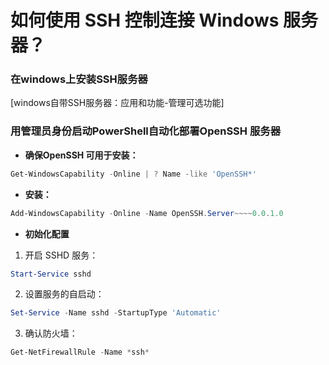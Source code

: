 # 如何使用 SSH 控制连接 Windows 服务器？

### 在windows上安装SSH服务器
[windows自带SSH服务器：应用和功能-管理可选功能] 

### 用管理员身份启动PowerShell自动化部署OpenSSH 服务器

* **确保OpenSSH 可用于安装：**
``` powershell
Get-WindowsCapability -Online | ? Name -like 'OpenSSH*'
```


* **安装：**
``` powershell
Add-WindowsCapability -Online -Name OpenSSH.Server~~~~0.0.1.0
```


* **初始化配置**

1. 开启 SSHD 服务：
``` powershell
Start-Service sshd
```


2. 设置服务的自启动：
``` powershell
Set-Service -Name sshd -StartupType 'Automatic'
```


3. 确认防火墙：
``` powershell
Get-NetFirewallRule -Name *ssh*
```

